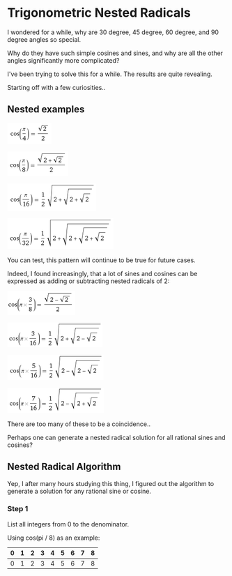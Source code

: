 # Trigonometric Nested Radicals

I wondered for a while, why are 30 degree, 45 degree, 60 degree, and 90 degree angles so special.

Why do they have such simple cosines and sines, and why are all the other angles significantly more complicated?

I've been trying to solve this for a while. The results are quite revealing.

Starting off with a few curiosities..

## Nested examples

![cos1_4](cos1_4.png)

![cos1_8](cos1_8.png)

![cos1_16](cos1_16.png)

![cos1_32](cos1_32.png)

You can test, this pattern will continue to be true for future cases.

Indeed, I found increasingly, that a lot of sines and cosines can be expressed as adding or subtracting nested radicals of 2:

![cos3_8](cos3_8.png)

![cos3_16](cos3_16.png)

![cos5_16](cos5_16.png)

![cos7_16](cos7_16.png)

There are too many of these to be a coincidence..

Perhaps one can generate a nested radical solution for all rational sines and cosines?

## Nested Radical Algorithm

Yep, I after many hours studying this thing, I figured out the algorithm to generate a solution for any rational sine or cosine.

### Step 1

List all integers from 0 to the denominator.

Using cos(pi / 8) as an example:

0 | 1 | 2 | 3 | 4 | 5 | 6 | 7 | 8
--- | --- | --- | --- | --- | --- | --- | --- | ---
0 | 1 | 2 | 3 | 4 | 5 | 6 | 7 | 8

